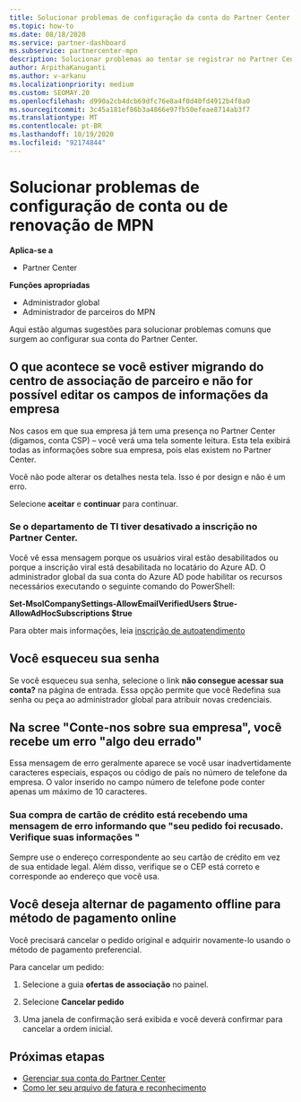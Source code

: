 ```yaml
---
title: Solucionar problemas de configuração da conta do Partner Center ou dos problemas de renovação do MPN
ms.topic: how-to
ms.date: 08/18/2020
ms.service: partner-dashboard
ms.subservice: partnercenter-mpn
description: Solucionar problemas ao tentar se registrar no Partner Center. Responde a desafios de endereços com métodos de pagamento, esquecer senhas e muito mais.
author: ArpithaKanuganti
ms.author: v-arkanu
ms.localizationpriority: medium
ms.custom: SEOMAY.20
ms.openlocfilehash: d990a2cb4dcb69dfc76e8a4f0d40fd4912b4f8a0
ms.sourcegitcommit: 3c45a181ef86b3a4866e97fb50efeae8714ab3f7
ms.translationtype: MT
ms.contentlocale: pt-BR
ms.lasthandoff: 10/19/2020
ms.locfileid: "92174844"
---
```

# <a name="troubleshoot-account-setup-or-mpn-renewal-issues"></a>Solucionar problemas de configuração de conta ou de renovação de MPN

**Aplica-se a**

- Partner Center
 
**Funções apropriadas**

- Administrador global
- Administrador de parceiros do MPN 
 
Aqui estão algumas sugestões para solucionar problemas comuns que surgem ao configurar sua conta do Partner Center.

## <a name="what-happens-if-you-are-migrating-from-partner-membership-center-and-you-cant-edit-any-company-information-fields"></a>O que acontece se você estiver migrando do centro de associação de parceiro e não for possível editar os campos de informações da empresa

Nos casos em que sua empresa já tem uma presença no Partner Center (digamos, conta CSP) – você verá uma tela somente leitura. Esta tela exibirá todas as informações sobre sua empresa, pois elas existem no Partner Center.

Você não pode alterar os detalhes nesta tela. Isso é por design e não é um erro.

Selecione **aceitar** e **continuar** para continuar.


### <a name="if-the-it-department-has-turned-off-sign-up-for-partner-center"></a>Se o departamento de TI tiver desativado a **inscrição no Partner Center**.

Você vê essa mensagem porque os usuários viral estão desabilitados ou porque a inscrição viral está desabilitada no locatário do Azure AD. O administrador global da sua conta do Azure AD pode habilitar os recursos necessários executando o seguinte comando do PowerShell:

**Set-MsolCompanySettings-AllowEmailVerifiedUsers $true-AllowAdHocSubscriptions $true**

Para obter mais informações, leia [inscrição de autoatendimento](/azure/active-directory/users-groups-roles/directory-self-service-signup)

## <a name="you-forgot-your-password"></a>Você esqueceu sua senha

Se você esqueceu sua senha, selecione o link **não consegue acessar sua conta?** na página de entrada. Essa opção permite que você Redefina sua senha ou peça ao administrador global para atribuir novas credenciais.

## <a name="on-the-tell-us-about-your-company-scree-you-receive-a-something-went-wrong-error"></a>Na scree "Conte-nos sobre sua empresa", você recebe um erro "algo deu errado"

Essa mensagem de erro geralmente aparece se você usar inadvertidamente caracteres especiais, espaços ou código de país no número de telefone da empresa. O valor inserido no campo número de telefone pode conter apenas um máximo de 10 caracteres.


### <a name="your-credit-card-purchase-is-receiving-an-error-message-stating-that-your-order-was-declined-please-verify-your-information"></a>Sua compra de cartão de crédito está recebendo uma mensagem de erro informando que "seu pedido foi recusado. Verifique suas informações "


Sempre use o endereço correspondente ao seu cartão de crédito em vez de sua entidade legal. Além disso, verifique se o CEP está correto e corresponde ao endereço que você usa.

## <a name="you-want-to-switch-from-offline-payment-to-online-payment-method"></a>Você deseja alternar de pagamento offline para método de pagamento online 

Você precisará cancelar o pedido original e adquirir novamente-lo usando o método de pagamento preferencial.

Para cancelar um pedido:

1. Selecione a guia **ofertas de associação** no painel.

2. Selecione **Cancelar pedido**

3. Uma janela de confirmação será exibida e você deverá confirmar para cancelar a ordem inicial.

## <a name="next-steps"></a>Próximas etapas

- [Gerenciar sua conta do Partner Center](partner-center-account-setup.md)
- [Como ler seu arquivo de fatura e reconhecimento](read-your-bill.md)